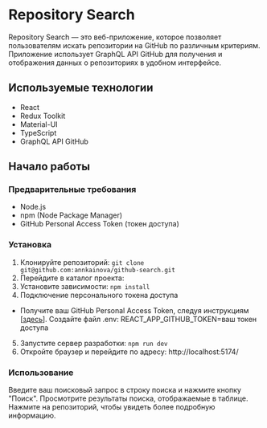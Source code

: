 # Repository Search

Repository Search — это веб-приложение, которое позволяет пользователям искать репозитории на GitHub по различным критериям. Приложение использует GraphQL API GitHub для получения и отображения данных о репозиториях в удобном интерфейсе.

## Используемые технологии

- React
- Redux Toolkit
- Material-UI
- TypeScript
- GraphQL API GitHub

## Начало работы

### Предварительные требования

- Node.js
- npm (Node Package Manager)
- GitHub Personal Access Token (токен доступа)

### Установка

1. Клонируйте репозиторий:
   `git clone git@github.com:annkainova/github-search.git`
2. Перейдите в каталог проекта:
3. Установите зависимости:
   `npm install`
4. Подключение персонального токена доступа

- Получите ваш GitHub Personal Access Token, следуя инструкциям [[здесь](https://docs.github.com/en/authentication/keeping-your-account-and-data-secure/managing-your-personal-access-tokens#creating-a-personal-access-token-classic)].
  Создайте файл .env:
  REACT_APP_GITHUB_TOKEN=ваш токен доступа

5. Запустите сервер разработки:
   `npm run dev`
6. Откройте браузер и перейдите по адресу:
   http://localhost:5174/

### Использование

Введите ваш поисковый запрос в строку поиска и нажмите кнопку "Поиск".
Просмотрите результаты поиска, отображаемые в таблице.
Нажмите на репозиторий, чтобы увидеть более подробную информацию.
